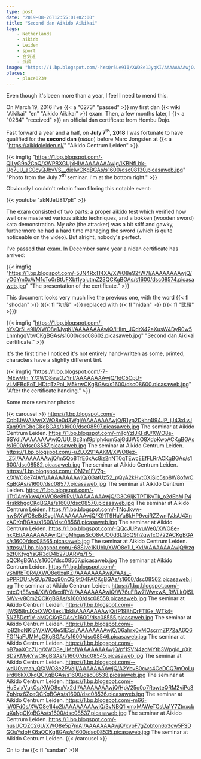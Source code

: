 ```yaml
---
type: post
date: "2019-08-26T12:55:01+02:00"
title: "Second dan Aikido Aikikai"
tags:
    - Netherlands
    - aikido
    - Leiden
    - sport
    - 合気道
    - 弐段
image: "https://1.bp.blogspot.com/-hYsQr5Le9II/XWO8e1JyqKI/AAAAAAAAwjQ/lHIm_JQdrX42aXusW4DyR0w5LnmhgqVtwCKgBGAs/s1600/dsc08602.picasaweb.jpg"
places:
    - place0239
---
```


Even though it's been more than a year, I feel I need to mend this.

On March 19, 2016 I've {{< a "0273" "passed" >}} my first dan {{< wiki "Aikikai" "en" "Aikido Aikikai" >}} exam. Then, a few months later, I {{< a "0284" "received" >}} an official dan certificate from Hombu Dojo.

<!--more-->

Fast forward a year and a half, on **July 7<sup>th</sup>, 2018** I was fortunate to have qualified for the **second dan** (*nidan*) before Marc Jongsten at {{< a "https://aikidoleiden.nl/" "Aikido Centrum Leiden" >}}.

{{< imgfig "https://1.bp.blogspot.com/-QlLyG9o2CoQ/XWPBXGUjxHI/AAAAAAAAwjg/IKBNfLbk-Ug7uU_aC0cyQJbvVS__djelwCKgBGAs/s1600/dsc08130.picasaweb.jpg" "Photo from the July 7<sup>th</sup> seminar. I'm at the bottom right." >}}

Obviously I couldn't refrain from filming this notable event:

{{< youtube "akNJeU817pE" >}}

The exam consisted of two parts: a proper aikido test which verified how well one mastered various aikido techniques, and a bokken (wooden sword) kata demonstration. My *uke* (the attacker) was a bit stiff and gawky, furthermore he had a hard time managing the sword (which is quite noticeable on the video). But alright, nobody's perfect.

I've passed that exam. In December same year a nidan certificate has arrived:

{{< imgfig "https://1.bp.blogspot.com/-5JN4RxTI4XA/XWO8e92fW7I/AAAAAAAAwjQ/yO6Ym0xWM1cTo0rBtUFXbt1yaiutmZ23QCKgBGAs/s1600/dsc08574.picasaweb.jpg" "The presentation of the certificate." >}}

This document looks very much like the previous one, with the word {{< fl "shodan" >}} ({{< fl "初段" >}}) replaced with {{< fl "nidan" >}} ({{< fl "弐段" >}}):

{{< imgfig "https://1.bp.blogspot.com/-hYsQr5Le9II/XWO8e1JyqKI/AAAAAAAAwjQ/lHIm_JQdrX42aXusW4DyR0w5LnmhgqVtwCKgBGAs/s1600/dsc08602.picasaweb.jpg" "Second dan Aikikai certificate." >}}

It's the first time I noticed it's not entirely hand-written as some, printed, characters have a slightly different tint.

{{< imgfig "https://1.bp.blogspot.com/-7-iMEwVfn_Y/XWO8ewOzYnI/AAAAAAAAwjQ/1dC5CpU-vLMFBdEoT_HDtqTzPoI_M5krwCKgBGAs/s1600/dsc08600.picasaweb.jpg" "After the certificate handing." >}}

Some more seminar photos:

{{< carousel >}}
    https://1.bp.blogspot.com/-Cpb1JAVAiVw/XWO8e0d3WgI/AAAAAAAAwjQ/R1yp2Dkhr4I94JP_jJ43xLvJXag99nGhgCKgBGAs/s1600/dsc08597.picasaweb.jpg The seminar at Aikido Centrum Leiden.
    https://1.bp.blogspot.com/-mTgYzlJKFdU/XWO8e-6SYdI/AAAAAAAAwjQ/UU_Bz3mf9pIph4om5ajGdJW5O8XdpKwoACKgBGAs/s1600/dsc08587.picasaweb.jpg The seminar at Aikido Centrum Leiden.
    https://1.bp.blogspot.com/-uZLO291AAKM/XWO8ez-_Z5I/AAAAAAAAwjQ/m5Qo8TfE6xAc8iz2nNT0qTEwcEEfFLRrACKgBGAs/s1600/dsc08582.picasaweb.jpg The seminar at Aikido Centrum Leiden.
    https://1.bp.blogspot.com/-OM2e1FV7g-k/XWO8e74lAYI/AAAAAAAAwjQ/G3atUz52_pQyA2kHvtOXiSlc5sp8W8ofwCKgBGAs/s1600/dsc08577.picasaweb.jpg The seminar at Aikido Centrum Leiden.
    https://1.bp.blogspot.com/-IITtGAmYkw4/XWO8e8tlRvI/AAAAAAAAwjQ/G3C9ljKTPTIKyTk_o2dEbMjP44rskkhggCKgBGAs/s1600/dsc08570.picasaweb.jpg The seminar at Aikido Centrum Leiden.
    https://1.bp.blogspot.com/-TNoJkvw-hw8/XWO8e8dSvgI/AAAAAAAAwjQ/K91T9HaYu6kHP9vciRZZwnilVJsU4XnxACKgBGAs/s1600/dsc08568.picasaweb.jpg The seminar at Aikido Centrum Leiden.
    https://1.bp.blogspot.com/-QQcJUPwuWe0/XWO8e-hxXEI/AAAAAAAAwjQ/hgMhgasScO8vUO0d3LG6Q9h2qwfxO722ACKgBGAs/s1600/dsc08565.picasaweb.jpg The seminar at Aikido Centrum Leiden.
    https://1.bp.blogspot.com/-68SIve1KUbk/XWO8e1U_KxI/AAAAAAAAwjQ/bzqb2f0KtygYsGR3dD4b27UARVg7F5-aQCKgBGAs/s1600/dsc08567.picasaweb.jpg The seminar at Aikido Centrum Leiden.
    https://1.bp.blogspot.com/-yShIlfbT0R4/XWO8e6xaKZI/AAAAAAAAwjQ/AAs_-bPPRDUrJySUp78zq90nOSj9t04FACKgBGAs/s1600/dsc08562.picasaweb.jpg The seminar at Aikido Centrum Leiden.
    https://1.bp.blogspot.com/-mtcCjtE8vn4/XWO8exiRY8I/AAAAAAAAwjQ/W76uFBw7iWwxwA_RWLkOjSLSWv-v8Cm2QCKgBGAs/s1600/dsc08558.picasaweb.jpg The seminar at Aikido Centrum Leiden.
    https://1.bp.blogspot.com/-jlWSj58nJXo/XWO8exL1bkI/AAAAAAAAwjQ/fP19BhQrFTIGx_WTk4-5NZ5DctfIV-aMQCKgBGAs/s1600/dsc08555.picasaweb.jpg The seminar at Aikido Centrum Leiden.
    https://1.bp.blogspot.com/-jpB2hqNKiSY/XWO8e5IE5pI/AAAAAAAAwjQ/06ahrx0xMOscrmZP72aA6Q6FGfNaFUMMgCKgBGAs/s1600/dsc08546.picasaweb.jpg The seminar at Aikido Centrum Leiden.
    https://1.bp.blogspot.com/-pB7aaXCc7Ug/XWO8e_IMbfI/AAAAAAAAwjQ/pf1SVN4zcMYtb3Wpgld_pXitSD2KMykYwCKgBGAs/s1600/dsc08545.picasaweb.jpg The seminar at Aikido Centrum Leiden.
    https://1.bp.blogspot.com/--wdU0vmah_Q/XWO8e2PVdjI/AAAAAAAAwjQ/A2Ybv80cws4CeDCQ7mOoLusrd66kXOkqQCKgBGAs/s1600/dsc08538.picasaweb.jpg The seminar at Aikido Centrum Leiden.
    https://1.bp.blogspot.com/-HuEvlxVukCs/XWO8exVx2dI/AAAAAAAAwjQ/HpV25o0p7RowteQRM2viPc3ZpNgz6ZceQCKgBGAs/s1600/dsc08536.picasaweb.jpg The seminar at Aikido Centrum Leiden.
    https://1.bp.blogspot.com/-m66-iW0Fd0s/XWO8e1l4o2I/AAAAAAAAwjQ/3vNBQ1ixmxMAWeTCsUa1Y7ZtnxcbuXaNgCKgBGAs/s1600/dsc08537.picasaweb.jpg The seminar at Aikido Centrum Leiden.
    https://1.bp.blogspot.com/-husUCQZC26U/XWO8e5p7mAI/AAAAAAAAwjQ/xvpF7gZobton6o3cw5FSDGQuYsIoHK6aQCKgBGAs/s1600/dsc08535.picasaweb.jpg The seminar at Aikido Centrum Leiden.
{{< /carousel >}}

On to the {{< fl "sandan" >}}!